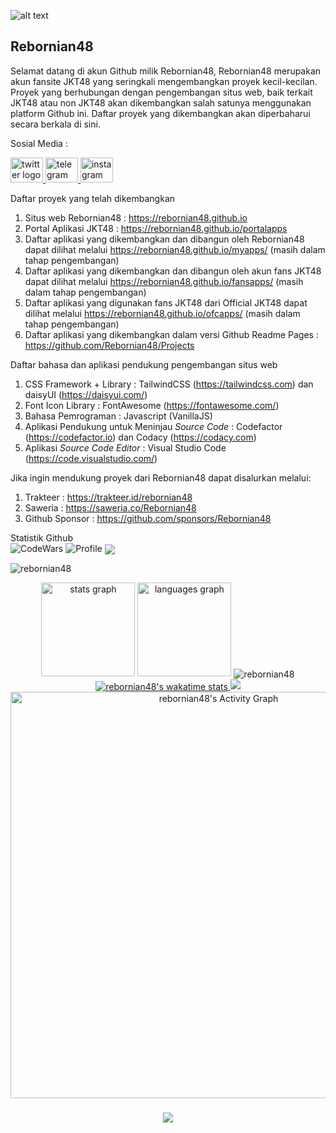 ![alt text](https://avatars.githubusercontent.com/u/80138640 "Rebornian48")

## Rebornian48

Selamat datang di akun Github milik Rebornian48, Rebornian48 merupakan akun fansite JKT48 yang seringkali mengembangkan proyek kecil-kecilan. Proyek yang berhubungan dengan pengembangan situs web, baik terkait JKT48 atau non JKT48 akan dikembangkan salah satunya menggunakan platform Github ini. Daftar proyek yang dikembangkan akan diperbaharui secara berkala di sini.

Sosial Media :

<div align="left">
  <a href="https://twitter.com/Rebornian48" target="_blank">
    <img src="https://raw.githubusercontent.com/danielcranney/readme-generator/main/public/icons/socials/twitter.svg" width="52" height="40" alt="twitter logo"  />
  </a>
  <a href="https://t.me/Rebornian48" target="_blank">
    <img src="https://raw.githubusercontent.com/maurodesouza/profile-readme-generator/master/src/assets/icons/social/telegram/default.svg" width="52" height="40" alt="telegram logo"  />
  </a>
  <a href="https://instagram.com/Rebornian48" target="_blank">
    <img src="https://raw.githubusercontent.com/maurodesouza/profile-readme-generator/master/src/assets/icons/social/instagram/default.svg" width="52" height="40" alt="instagram logo"  />
  </a>
</div>

Daftar proyek yang telah dikembangkan

1. Situs web Rebornian48 : <https://rebornian48.github.io>
2. Portal Aplikasi JKT48 : <https://rebornian48.github.io/portalapps>
3. Daftar aplikasi yang dikembangkan dan dibangun oleh Rebornian48 dapat dilihat melalui <https://rebornian48.github.io/myapps/> (masih dalam tahap pengembangan)
4. Daftar aplikasi yang dikembangkan dan dibangun oleh akun fans JKT48 dapat dilihat melalui <https://rebornian48.github.io/fansapps/> (masih dalam tahap pengembangan)
5. Daftar aplikasi yang digunakan fans JKT48 dari Official JKT48 dapat dilihat melalui <https://rebornian48.github.io/ofcapps/> (masih dalam tahap pengembangan)
6. Daftar aplikasi yang dikembangkan dalam versi Github Readme Pages : <https://github.com/Rebornian48/Projects>

Daftar bahasa dan aplikasi pendukung pengembangan situs web

1. CSS Framework + Library : TailwindCSS (<https://tailwindcss.com>) dan daisyUI (<https://daisyui.com/>)
2. Font Icon Library : FontAwesome (<https://fontawesome.com/>)
3. Bahasa Pemrograman : Javascript (VanillaJS)
4. Aplikasi Pendukung untuk Meninjau _Source Code_ : Codefactor (<https://codefactor.io>) dan Codacy (<https://codacy.com>)
5. Aplikasi _Source Code Editor_ : Visual Studio Code (<https://code.visualstudio.com/>)

Jika ingin mendukung proyek dari Rebornian48 dapat disalurkan melalui:

1. Trakteer : <https://trakteer.id/rebornian48>
2. Saweria : <https://saweria.co/Rebornian48>
3. Github Sponsor : <https://github.com/sponsors/Rebornian48>

Statistik Github<br />
<img src="https://www.codewars.com/users/Rebornian48/badges/large" alt="CodeWars">
<img src="https://github-widgetbox.vercel.app/api/profile?username=Rebornian48&data=followers,repositories,stars,commits&theme=dracula" alt="Profile">
<img align="center" src="https://github-profile-summary-cards.vercel.app/api/cards/profile-details?username=Rebornian48&theme=dracula">
<p align="left"> <img src="https://github-profile-trophy.vercel.app/?username=rebornian48&theme=dracula" alt="rebornian48" /> </p><div align="center">
  <img src="https://github-readme-stats.vercel.app/api?username=Rebornian48&hide_title=false&hide_rank=false&show_icons=true&include_all_commits=true&count_private=true&disable_animations=false&theme=dracula&locale=en&hide_border=false&order=1" height="150" alt="stats graph"  />
  <img src="https://github-readme-stats.vercel.app/api/top-langs?username=Rebornian48&locale=en&hide_title=false&layout=compact&card_width=320&langs_count=5&theme=dracula&hide_border=false&order=2" height="150" alt="languages graph"  />
  <img align="center" src="https://github-readme-streak-stats.herokuapp.com/?user=rebornian48&theme=dracula" alt="rebornian48" />
   <a href="https://wakatime.com/@rebornian48">
   <img align="center" src="https://github-readme-stats.vercel.app/api/wakatime?username=rebornian48&card_width=320&layout=compact&title_color=8B64FF&range=last_7_days&theme=dracula" alt="rebornian48's wakatime stats"/>
   </a>
  <img src="https://github-profile-summary-cards.vercel.app/api/cards/productive-time?username=Rebornian48&theme=dracula&utcOffset=7">
   <img width="650px" alt="rebornian48's Activity Graph" src="https://github-readme-activity-graph.vercel.app/graph?username=rebornian48&theme=dracula&line=8B64FF&point=d62976&theme=dracula" />
</div>

###

<div align="center">
  <img src="https://profile-counter.glitch.me/Rebornian48/count.svg?"  />
</div>
